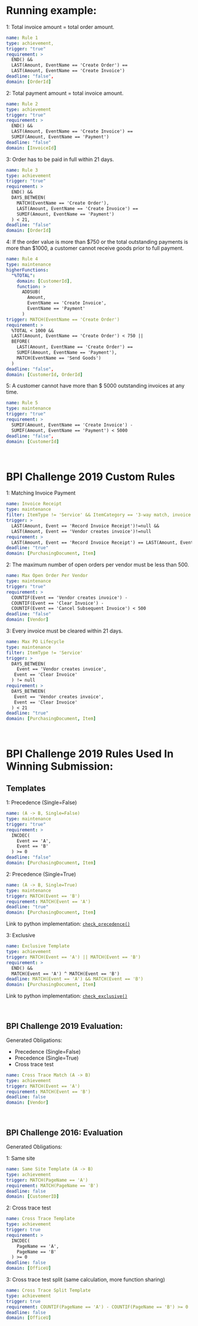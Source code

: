 <!-- # **Evaluation Rules** -->

<!-- *(Feel free to add to this list)*  -->

&nbsp;
# Running example:

1: Total invoice amount = total order amount. 

```yaml
name: Rule 1
type: achievement,
trigger: "true"
requirement: >
  END() && 
  LAST(Amount, EventName == 'Create Order') == 
  LAST(Amount, EventName == 'Create Invoice')
deadline: "false",
domain: [OrderId]
```

2: Total payment amount = total invoice amount.

```yaml
name: Rule 2
type: achievement
trigger: "true"
requirement: >
  END() && 
  LAST(Amount, EventName == 'Create Invoice') == 
  SUMIF(Amount, EventName == 'Payment')
deadline: "false"
domain: [InvoiceId]
```

3: Order has to be paid in full within 21 days. 

```yaml
name: Rule 3
type: achievement
trigger: "true"
requirement: >
  END() && 
  DAYS_BETWEEN(
    MATCH(EventName == 'Create Order'), 
    LAST(Amount, EventName == 'Create Invoice') == 
    SUMIF(Amount, EventName == 'Payment')
  ) < 21,
deadline: "false"
domain: [OrderId]
```

4: If the order value is more than \$750 or the total outstanding payments is more than \$1000, a customer cannot receive goods prior to full payment. 

```yaml
name: Rule 4
type: maintenance
higherFunctions:
  "%TOTAL":
    domain: [CustomerId],
    function: >
      ADDSUB(
        Amount, 
        EventName == 'Create Invoice', 
        EventName == 'Payment'
      )
trigger: MATCH(EventName == 'Create Order')
requirement: >
  %TOTAL < 1000 &&
  LAST(Amount, EventName == 'Create Order') < 750 ||
  BEFORE(
    LAST(Amount, EventName == 'Create Order') == 
    SUMIF(Amount, EventName == 'Payment'), 
    MATCH(EventName == 'Send Goods')
  )
deadline: "false",
domain: [CustomerId, OrderId]
```

5: A customer cannot have more than $ 5000 outstanding invoices at any time.

```yaml
name: Rule 5
type: maintenance
trigger: "true"
requirement: >
  SUMIF(Amount, EventName == 'Create Invoice') - 
  SUMIF(Amount, EventName == 'Payment') < 5000
deadline: "false",
domain: [CustomerId]
```

&nbsp;
# BPI Challenge 2019 Custom Rules
1: Matching Invoice Payment

```yaml
name: Invoice Receipt
type: maintenance
filter: ItemType != 'Service' && ItemCategory == '3-way match, invoice after GR'
trigger: >
  LAST(Amount, Event == 'Record Invoice Receipt')!=null &&
  LAST(Amount, Event == 'Vendor creates invoice')!=null
requirement: >
  LAST(Amount, Event == 'Record Invoice Receipt') == LAST(Amount, Event == 'Vendor creates invoice')
deadline: "true"
domain: [PurchasingDocument, Item]
```

2: The maximum number of open orders per vendor must be less than 500.

```yaml
name: Max Open Order Per Vendor
type: maintenance
trigger: "true"
requirement: >
  COUNTIF(Event == 'Vendor creates invoice') -
  COUNTIF(Event == 'Clear Invoice') -
  COUNTIF(Event == 'Cancel Subsequent Invoice') < 500
deadline: "false"
domain: [Vendor]
```


3: Every invoice must be cleared within 21 days.

```yaml
name: Max PO Lifecycle
type: maintenance
filter: ItemType != 'Service'
trigger: >
  DAYS_BETWEEN(
    Event == 'Vendor creates invoice', 
   Event == 'Clear Invoice'
  ) != null
requirement: >
  DAYS_BETWEEN(
   Event == 'Vendor creates invoice', 
   Event == 'Clear Invoice'
  ) < 21
deadline: "true"
domain: [PurchasingDocument, Item]
```


&nbsp;
# BPI Challenge 2019 Rules Used In Winning Submission:


## Templates

1: Precedence (Single=False)

```yaml
name: (A -> B, Single=False)
type: maintenance
trigger: "true"
requirement: >
  INCDEC(
    Event == 'A',
    Event == 'B'
  ) >= 0
deadline: "false"
domain: [PurchasingDocument, Item]
```

2: Precedence (Single=True)

```yaml
name: (A -> B, Single=True)
type: maintenance
trigger: MATCH(Event == 'B')
requirement: MATCH(Event == 'A')
deadline: "true"
domain: [PurchasingDocument, Item]
```

Link to python implementation:
[`check_precedence()`](https://github.com/bptlab/bpic19/blob/a6e30a4367008fe05ae7590915cb68cf29675783/conformance_checking/rule_base.py#L126)

3: Exclusive

```yaml
name: Exclusive Template
type: achievement
trigger: MATCH(Event == 'A') || MATCH(Event == 'B')
requirement: >
  END() && 
  MATCH(Event == 'A') ^ MATCH(Event == 'B')
deadline: MATCH(Event == 'A') && MATCH(Event == 'B')
domain: [PurchasingDocument, Item]
```
Link to python implementation:
[`check_exclusive()`](https://github.com/bptlab/bpic19/blob/a6e30a4367008fe05ae7590915cb68cf29675783/conformance_checking/rule_base.py#L187)


&nbsp;
## BPI Challenge 2019 Evaluation:	

Generated Obligations: 

- Precedence (Single=False)
- Precedence (Single=True)
- Cross trace test

```yaml
name: Cross Trace Match (A -> B)
type: achievement
trigger: MATCH(Event == 'A')
requirement: MATCH(Event == 'B')
deadline: false
domain: [Vendor]
```


&nbsp;
## BPI Challenge 2016: Evaluation

Generated Obligations: 

1: Same site

```yaml
name: Same Site Template (A -> B)
type: achievement
trigger: MATCH(PageName == 'A')
requirement: MATCH(PageName == 'B')
deadline: false
domain: [CustomerID]
```
2: Cross trace test

```yaml
name: Cross Trace Template
type: achievement
trigger: true
requirement: >
  INCDEC(
    PageName == 'A',
    PageName == 'B'
  ) >= 0
deadline: false
domain: [OfficeU]
```
3: Cross trace test split (same calculation, more function sharing)

```yaml
name: Cross Trace Split Template
type: achievement
trigger: true
requirement: COUNTIF(PageName == 'A') - COUNTIF(PageName == 'B') >= 0
deadline: false
domain: [OfficeU]
```

&nbsp;